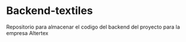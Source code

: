 # Backend-textiles
Repositorio para almacenar el codigo del backend del proyecto para la empresa Altertex
